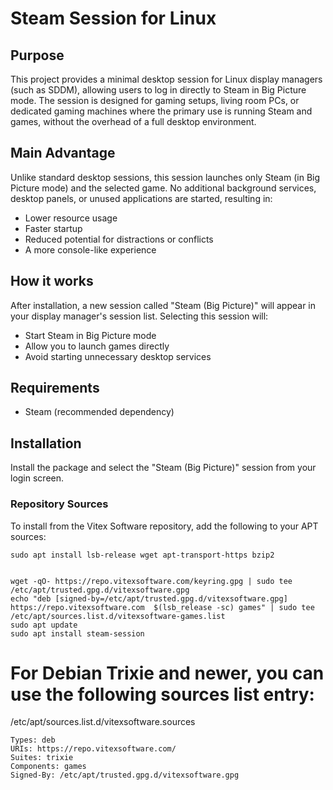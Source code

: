 # Steam Session for Linux

## Purpose
This project provides a minimal desktop session for Linux display managers (such as SDDM), allowing users to log in directly to Steam in Big Picture mode. The session is designed for gaming setups, living room PCs, or dedicated gaming machines where the primary use is running Steam and games, without the overhead of a full desktop environment.

## Main Advantage
Unlike standard desktop sessions, this session launches only Steam (in Big Picture mode) and the selected game. No additional background services, desktop panels, or unused applications are started, resulting in:
- Lower resource usage
- Faster startup
- Reduced potential for distractions or conflicts
- A more console-like experience

## How it works
After installation, a new session called "Steam (Big Picture)" will appear in your display manager's session list. Selecting this session will:
- Start Steam in Big Picture mode
- Allow you to launch games directly
- Avoid starting unnecessary desktop services

## Requirements
- Steam (recommended dependency)

## Installation
Install the package and select the "Steam (Big Picture)" session from your login screen.

### Repository Sources

To install from the Vitex Software repository, add the following to your APT sources:



```shell
sudo apt install lsb-release wget apt-transport-https bzip2


wget -qO- https://repo.vitexsoftware.com/keyring.gpg | sudo tee /etc/apt/trusted.gpg.d/vitexsoftware.gpg
echo "deb [signed-by=/etc/apt/trusted.gpg.d/vitexsoftware.gpg]  https://repo.vitexsoftware.com  $(lsb_release -sc) games" | sudo tee /etc/apt/sources.list.d/vitexsoftware-games.list
sudo apt update
sudo apt install steam-session
```

# For Debian Trixie and newer, you can use the following sources list entry:

/etc/apt/sources.list.d/vitexsoftware.sources

```shell
Types: deb
URIs: https://repo.vitexsoftware.com/
Suites: trixie
Components: games
Signed-By: /etc/apt/trusted.gpg.d/vitexsoftware.gpg
```
